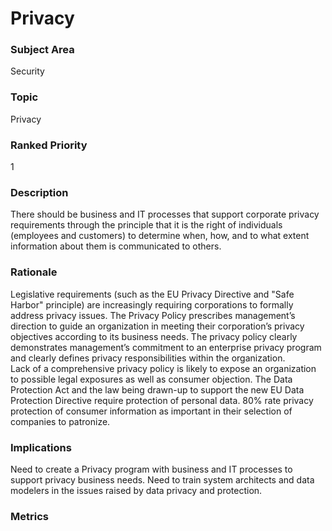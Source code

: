 

# Privacy

### Subject Area


Security



### Topic


Privacy



### Ranked Priority


1



### Description


There should be business and IT processes that support corporate privacy requirements through the principle that it is the right of individuals (employees and customers) to determine when, how, and to what extent information about them is communicated to others.



### Rationale


Legislative requirements (such as the EU Privacy Directive and "Safe Harbor" principle) are increasingly requiring corporations to formally address privacy issues.
The Privacy Policy prescribes management’s direction to guide an organization in meeting their corporation’s privacy objectives according to its business needs. 
The privacy policy clearly demonstrates management’s commitment to an enterprise privacy program and clearly defines privacy responsibilities within the organization.  
Lack of a comprehensive privacy policy is likely to expose an organization to possible legal exposures as well as consumer objection.
The Data Protection Act and the law being drawn-up to support the new EU Data Protection Directive require protection of personal data.
80% rate privacy protection of consumer information as important in their selection of companies to patronize.



### Implications


Need to create a Privacy program with business and IT processes to support privacy business needs.
Need to train system architects and data modelers in the issues raised by data privacy and protection.
 



### Metrics




